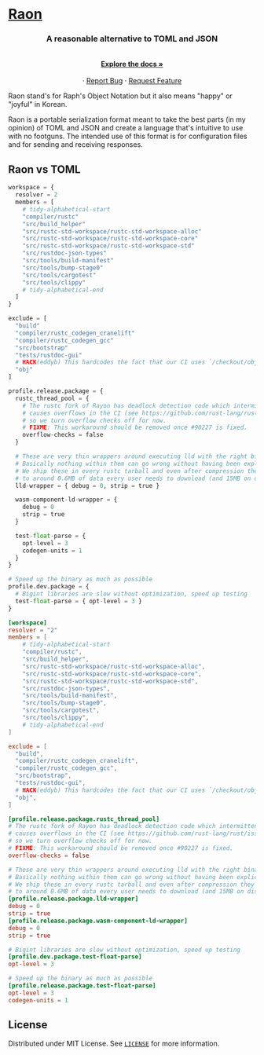 <!-- PROJECT LOGO -->
<br />
<p align="center">
  <a href="https://github.com/RaphGL/Raon">
    <h1>Raon</h1>
  </a>

  <h3 align="center">A reasonable alternative to TOML and JSON</h3>
  <p align="center">
    <br />
    <a href="https://github.com/RaphGL/Raon"><strong>Explore the docs »</strong></a>
    <br />
    <br />
    ·
    <a href="https://github.com/RaphGL/Raon/issues">Report Bug</a>
    ·
    <a href="https://github.com/RaphGL/Raon/issues">Request Feature</a>
  </p>
</p>

Raon stand's for Raph's Object Notation but it also means "happy" or "joyful" in Korean.

Raon is a portable serialization format meant to take the best parts (in my opinion) of TOML and JSON and
create a language that's intuitive to use with no footguns. The intended use of this format is for configuration files
and for sending and receiving responses.

## Raon vs TOML

```python
workspace = {
  resolver = 2
  members = [
    # tidy-alphabetical-start
    "compiler/rustc"
    "src/build_helper"
    "src/rustc-std-workspace/rustc-std-workspace-alloc"
    "src/rustc-std-workspace/rustc-std-workspace-core"
    "src/rustc-std-workspace/rustc-std-workspace-std"
    "src/rustdoc-json-types"
    "src/tools/build-manifest"
    "src/tools/bump-stage0"
    "src/tools/cargotest"
    "src/tools/clippy"
    # tidy-alphabetical-end
  ]
}

exclude = [
  "build"
  "compiler/rustc_codegen_cranelift"
  "compiler/rustc_codegen_gcc"
  "src/bootstrap"
  "tests/rustdoc-gui"
  # HACK(eddyb) This hardcodes the fact that our CI uses `/checkout/obj`.
  "obj"
]

profile.release.package = {
  rustc_thread_pool = {
    # The rustc fork of Rayon has deadlock detection code which intermittently
    # causes overflows in the CI (see https://github.com/rust-lang/rust/issues/90227)
    # so we turn overflow checks off for now.
    # FIXME: This workaround should be removed once #90227 is fixed.
    overflow-checks = false
  }

  # These are very thin wrappers around executing lld with the right binary name.
  # Basically nothing within them can go wrong without having been explicitly logged anyway.
  # We ship these in every rustc tarball and even after compression they add up
  # to around 0.6MB of data every user needs to download (and 15MB on disk).
  lld-wrapper = { debug = 0, strip = true }  

  wasm-component-ld-wrapper = {
    debug = 0
    strip = true
  }

  test-float-parse = {
    opt-level = 3
    codegen-units = 1
  }
}

# Speed up the binary as much as possible
profile.dev.package = {
  # Bigint libraries are slow without optimization, speed up testing
  test-float-parse = { opt-level = 3 }
}
```

```toml
[workspace]
resolver = "2"
members = [
    # tidy-alphabetical-start
    "compiler/rustc",
    "src/build_helper",
    "src/rustc-std-workspace/rustc-std-workspace-alloc",
    "src/rustc-std-workspace/rustc-std-workspace-core",
    "src/rustc-std-workspace/rustc-std-workspace-std",
    "src/rustdoc-json-types",
    "src/tools/build-manifest",
    "src/tools/bump-stage0",
    "src/tools/cargotest",
    "src/tools/clippy",
    # tidy-alphabetical-end
]

exclude = [
  "build",
  "compiler/rustc_codegen_cranelift",
  "compiler/rustc_codegen_gcc",
  "src/bootstrap",
  "tests/rustdoc-gui",
  # HACK(eddyb) This hardcodes the fact that our CI uses `/checkout/obj`.
  "obj",
]

[profile.release.package.rustc_thread_pool]
# The rustc fork of Rayon has deadlock detection code which intermittently
# causes overflows in the CI (see https://github.com/rust-lang/rust/issues/90227)
# so we turn overflow checks off for now.
# FIXME: This workaround should be removed once #90227 is fixed.
overflow-checks = false

# These are very thin wrappers around executing lld with the right binary name.
# Basically nothing within them can go wrong without having been explicitly logged anyway.
# We ship these in every rustc tarball and even after compression they add up
# to around 0.6MB of data every user needs to download (and 15MB on disk).
[profile.release.package.lld-wrapper]
debug = 0
strip = true
[profile.release.package.wasm-component-ld-wrapper]
debug = 0
strip = true

# Bigint libraries are slow without optimization, speed up testing
[profile.dev.package.test-float-parse]
opt-level = 3

# Speed up the binary as much as possible
[profile.release.package.test-float-parse]
opt-level = 3
codegen-units = 1
```
## License

Distributed under MIT License. See [`LICENSE`](https://github.com/RaphGL/Raon/blob/main/LICENSE) for more information.

<!-- ACKNOWLEDGEMENTS -->

